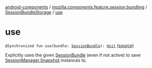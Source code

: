 [android-components](../../index.md) / [mozilla.components.feature.session.bundling](../index.md) / [SessionBundleStorage](index.md) / [use](./use.md)

# use

`@Synchronized fun use(bundle: `[`SessionBundle`](../-session-bundle/index.md)`): `[`Unit`](https://kotlinlang.org/api/latest/jvm/stdlib/kotlin/-unit/index.html) [(source)](https://github.com/mozilla-mobile/android-components/blob/master/components/feature/session-bundling/src/main/java/mozilla/components/feature/session/bundling/SessionBundleStorage.kt#L113)

Explicitly uses the given [SessionBundle](../-session-bundle/index.md) (even if not active) to save [SessionManager.Snapshot](../../mozilla.components.browser.session/-session-manager/-snapshot/index.md) instances to.

